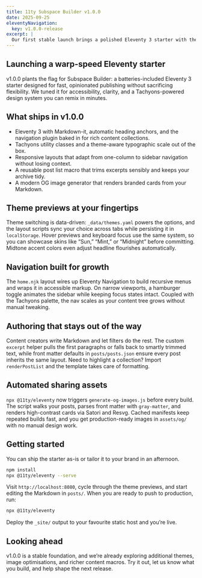 ```yaml
---
title: 11ty Subspace Builder v1.0.0
date: 2025-09-25
eleventyNavigation:
  key: v1.0.0-release
excerpt: |
  Our first stable launch brings a polished Eleventy 3 starter with theme switching, accessible navigation, OG image automation, and a streamlined authoring flow.
---
```


## Launching a warp-speed Eleventy starter
v1.0.0 plants the flag for Subspace Builder: a batteries-included Eleventy 3 starter designed for fast, opinionated publishing without sacrificing flexibility. We tuned it for accessibility, clarity, and a Tachyons-powered design system you can remix in minutes.

## What ships in v1.0.0
- Eleventy 3 with Markdown-it, automatic heading anchors, and the navigation plugin baked in for rich content collections.
- Tachyons utility classes and a theme-aware typographic scale out of the box.
- Responsive layouts that adapt from one-column to sidebar navigation without losing context.
- A reusable post list macro that trims excerpts sensibly and keeps your archive tidy.
- A modern OG image generator that renders branded cards from your Markdown.

## Theme previews at your fingertips
Theme switching is data-driven: `_data/themes.yaml` powers the options, and the layout scripts sync your choice across tabs while persisting it in `localStorage`. Hover previews and keyboard focus use the same system, so you can showcase skins like “Sun,” “Mint,” or “Midnight” before committing. Midtone accent colors even adjust headline flourishes automatically.

## Navigation built for growth
The `home.njk` layout wires up Eleventy Navigation to build recursive menus and wraps it in accessible markup. On narrow viewports, a hamburger toggle animates the sidebar while keeping focus states intact. Coupled with the Tachyons palette, the nav scales as your content tree grows without manual tweaking.

## Authoring that stays out of the way
Content creators write Markdown and let filters do the rest. The custom `excerpt` helper pulls the first paragraphs or falls back to smartly trimmed text, while front matter defaults in `posts/posts.json` ensure every post inherits the same layout. Need to highlight a collection? Import `renderPostList` and the template takes care of formatting.

## Automated sharing assets
`npx @11ty/eleventy` now triggers `generate-og-images.js` before every build. The script walks your posts, parses front matter with `gray-matter`, and renders high-contrast cards via Satori and Resvg. Cached manifests keep repeated builds fast, and you get production-ready images in `assets/og/` with no manual design work.

## Getting started
You can ship the starter as-is or tailor it to your brand in an afternoon.

```bash
npm install
npx @11ty/eleventy --serve
```

Visit `http://localhost:8080`, cycle through the theme previews, and start editing the Markdown in `posts/`. When you are ready to push to production, run:

```bash
npx @11ty/eleventy
```

Deploy the `_site/` output to your favourite static host and you’re live.

## Looking ahead
v1.0.0 is a stable foundation, and we’re already exploring additional themes, image optimisations, and richer content macros. Try it out, let us know what you build, and help shape the next release.